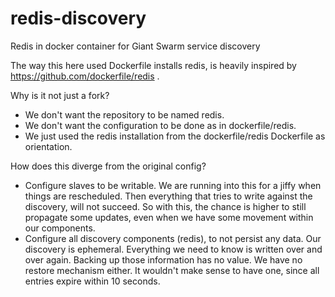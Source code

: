 # redis-discovery
Redis in docker container for Giant Swarm service discovery

The way this here used Dockerfile installs redis, is heavily inspired by
https://github.com/dockerfile/redis .

Why is it not just a fork?
- We don't want the repository to be named redis.
- We don't want the configuration to be done as in dockerfile/redis.
- We just used the redis installation from the dockerfile/redis Dockerfile as orientation.

How does this diverge from the original config?
- Configure slaves to be writable. We are running into this for a jiffy when
  things are rescheduled. Then everything that tries to write against the
  discovery, will not succeed. So with this, the chance is higher to still
  propagate some updates, even when we have some movement within our
  components.
- Configure all discovery components (redis), to not persist any data. Our
  discovery is ephemeral. Everything we need to know is written over and over
  again. Backing up those information has no value. We have no restore
  mechanism either. It wouldn't make sense to have one, since all entries
  expire within 10 seconds.
